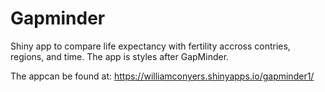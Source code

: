 # Gapminder
Shiny app to compare life expectancy with fertility accross contries, regions, and time. The app is styles after GapMinder.

The appcan be found at: https://williamconyers.shinyapps.io/gapminder1/
